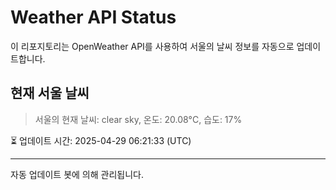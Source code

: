 
# Weather API Status

이 리포지토리는 OpenWeather API를 사용하여 서울의 날씨 정보를 자동으로 업데이트합니다.

## 현재 서울 날씨
> 서울의 현재 날씨: clear sky, 온도: 20.08°C, 습도: 17%

⏳ 업데이트 시간: 2025-04-29 06:21:33 (UTC)

---
자동 업데이트 봇에 의해 관리됩니다.
